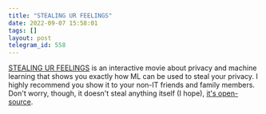 ```yaml
---
title: "STEALING UR FEELINGS"
date: 2022-09-07 15:58:01
tags: []
layout: post
telegram_id: 558
---
```


[STEALING UR FEELINGS](https://stealingurfeelin.gs/) is an interactive movie about privacy and machine learning that shows you exactly how ML can be used to steal your privacy. I highly recommend you show it to your non-IT friends and family members. Don't worry, though, it doesn't steal anything itself (I hope), [it's open-source](https://github.com/noahlevenson/stealing-ur-feelings).
